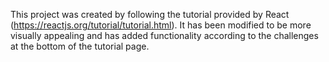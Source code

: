 This project was created by following the tutorial provided by React (https://reactjs.org/tutorial/tutorial.html). It has been modified to be more visually appealing and has added functionality according to the challenges at the bottom of the tutorial page.